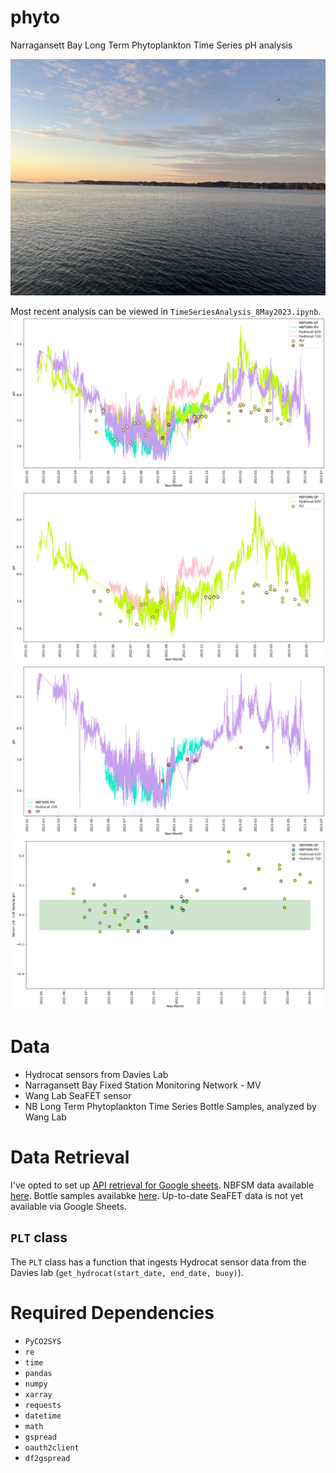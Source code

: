 # phyto
Narragansett Bay Long Term Phytoplankton Time Series pH analysis

![The bay!](bay.JPG)

Most recent analysis can be viewed in `TimeSeriesAnalysis_8May2023.ipynb`.
![Time Series](prelim_pH_literallyeverything.png)
![Time Series](QP_Buoy620_PLT.png)
![Time Series](MV_Buoy720_GB.png)
![Time Series](lab_minus_davies_anoms.png)


# Data

* Hydrocat sensors from Davies Lab
* Narragansett Bay Fixed Station Monitoring Network - MV
* Wang Lab SeaFET sensor
* NB Long Term Phytoplankton Time Series Bottle Samples, analyzed by Wang Lab

# Data Retrieval
I've opted to set up [API retrieval for Google sheets](https://towardsdatascience.com/from-google-sheet-to-your-jupyter-notebook-ccdbf28fbf1b). NBFSM data available [here](https://docs.google.com/spreadsheets/d/1m61xkdLMaMSvw533FmVDIBqJqF73QF6b/edit#gid=924440352). Bottle samples availabke [here](https://docs.google.com/spreadsheets/d/17FFbtUuhUS4UtxB-OjKIP2wCYJoEAmaW6VaHQPcup9U/edit#gid=0). Up-to-date SeaFET data is not yet available via Google Sheets.

## `PLT` class

The `PLT` class has a function that ingests Hydrocat sensor data from the Davies lab (`get_hydrocat(start_date, end_date, buoy)`).

# Required Dependencies

* `PyCO2SYS`
* `re`
* `time`
* `pandas`
* `numpy`
* `xarray`
* `requests`
* `datetime`
* `math`
* `gspread` 
* `oauth2client` 
* `df2gspread`
